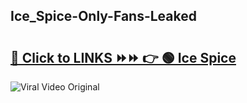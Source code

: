 
 ## Ice_Spice-Only-Fans-Leaked

# <h2><a href="https://clipsfans.com/Ice_Spice&ref=git">🔗 Click to LINKS ⏩⏩ 👉 🟢 Ice Spice </a></h2>

<a href="https://clipsfans.com/Ice_Spice&ref=git" rel="nofollow" data-target="animated-image.originalLink"><img src="https://i.ibb.co.com/xMMVF88/686577567.gif" alt="Viral Video Original" style="max-width: 100%; display: inline-block;" data-target="animated-image.originalImage"></a>
